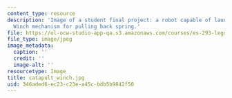 ```yaml
---
content_type: resource
description: 'Image of a student final project: a robot capable of launching a projectile.
  Winch mechanism for pulling back spring.'
file: https://ol-ocw-studio-app-qa.s3.amazonaws.com/courses/es-293-lego-robotics-spring-2007/346aded6ec23c23ea45cbdb5b9842f50_catapult_winch.jpg
file_type: image/jpeg
image_metadata:
  caption: ''
  credit: ''
  image-alt: ''
resourcetype: Image
title: catapult_winch.jpg
uid: 346aded6-ec23-c23e-a45c-bdb5b9842f50
---
```

